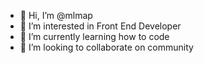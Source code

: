 - 👋 Hi, I’m @mlmap
- 👀 I’m interested in Front End Developer
- 🌱 I’m currently learning how to code
- 💞️ I’m looking to collaborate on community

<!---
mlmap/mlmap is a ✨ special ✨ repository because its `README.md` (this file) appears on your GitHub profile.
You can click the Preview link to take a look at your changes.
--->
